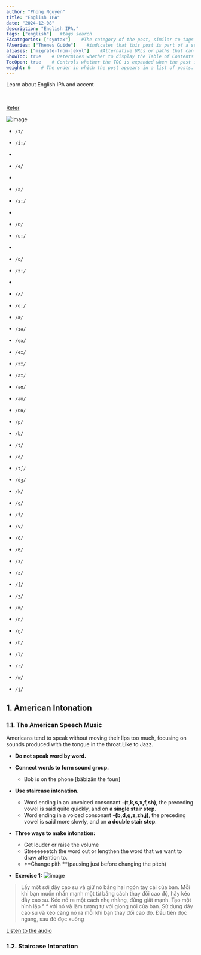 ```yaml
---
author: "Phong Nguyen"
title: "English IPA"
date: "2024-12-08"
description: "English IPA."
tags: ["english"]   #tags search
FAcategories: ["syntax"]    #The category of the post, similar to tags but usually for broader classification.
FAseries: ["Themes Guide"]    #indicates that this post is part of a series of related posts
aliases: ["migrate-from-jekyl"]    #Alternative URLs or paths that can be used to access this post, useful for redirects from old posts or similar content.
ShowToc: true    # Determines whether to display the Table of Contents (TOC) for the post.
TocOpen: true    # Controls whether the TOC is expanded when the post is loaded. 
weight: 6    # The order in which the post appears in a list of posts. Lower numbers make the post appear earlier.
---
```

Learn about English IPA and accent

<br>

[Refer](https://pronunciationstudio.com/english-ipa-chart/)

![image](/images/ipa_charts.png)<br>

-    `/ɪ/`
-    `/i:/`
-    
-    `/e/` 
-    
-    `/ə/` 
-    `/ɜ:/` 
-    
-    `/ʊ/` 
-    `/u:/` 
-    
-    `/ɒ/` 
-    `/ɔ:/` 
-    
-    `/ʌ/` 
-    `/ɑ:/` 
-    `/æ/` 

-    `/ɪə/` 
-    `/eə/` 
-    `/eɪ/` 
-    `/ɔɪ/` 
-    `/aɪ/` 
-    `/əʊ/` 
-    `/aʊ/` 
-    `/ʊə/` 

-    `/p/` 
-    `/b/` 
-    `/t/` 
-    `/d/` 
-    `/t∫/` 
-    `/dʒ/` 
-    `/k/` 
-    `/g/` 
-    `/f/` 
-    `/v/` 
-    `/ð/` 
-    `/θ/` 
-    `/s/` 
-    `/z/` 
-    `/∫/` 
-    `/ʒ/` 
-    `/m/` 
-    `/n/` 
-    `/ŋ/` 
-    `/h/` 
-    `/l/` 
-    `/r/` 
-    `/w/` 
-    `/j/` 


## 1. American Intonation

### 1.1. The American Speech Music
Americans tend to speak without moving their lips too much, focusing on sounds produced with the tongue in the throat.Like to Jazz.
- **Do not speak word by word.**
- **Connect words to form sound group.**
  -  Bob is on the phone  [bäbizän the foun]
- **Use staircase intonation.**
  - Word ending in an unvoiced consonant **-(t,k,s,x,f,sh)**, the preceding vowel is said quite quickly, and on **a single stair step**.
  - Word ending in a voiced consonant **-(b,d,g,z,zh,j)**, the preceding vowel is said more slowly, and on **a double stair step**.

- **Three ways to make intonation:**
  - Get louder or raise the volume
  - Streeeeeetch the word out or lengthen the word that we want to draw attention to.
  - **Change pith **(pausing just before 
changing the pitch)

- **Exercise 1:**
![image](/images/make_intonation.png)<br>

> Lấy một sợi dây cao su và giữ nó bằng hai ngón tay cái của bạn. Mỗi khi bạn muốn nhấn mạnh một từ bằng cách thay đổi cao độ, hãy kéo dây cao su. Kéo nó ra một cách nhẹ nhàng, đừng giật mạnh. Tạo một hình lặp ° ° với nó và làm tương tự với giọng nói của bạn. Sử dụng dây cao su và kéo căng nó ra mỗi khi bạn thay đổi cao độ. Đầu tiên đọc ngang, sau đó đọc xuống

[Listen to the audio](/audio/exercise_1.mp3)

### 1.2. Staircase Intonation
